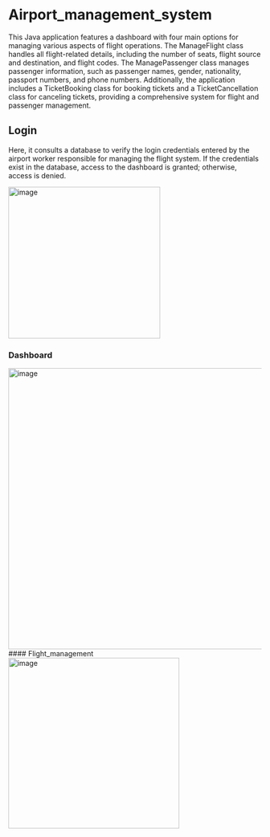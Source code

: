 # Airport_management_system
This Java application features a dashboard with four main options for managing various aspects of flight operations. The ManageFlight class handles all flight-related details, including the number of seats, flight source and destination, and flight codes. The ManagePassenger class manages passenger information, such as passenger names, gender, nationality, passport numbers, and phone numbers. Additionally, the application includes a TicketBooking class for booking tickets and a TicketCancellation class for canceling tickets, providing a comprehensive system for flight and passenger management.
## Login 
Here, it consults a database to verify the login credentials entered by the airport worker responsible for managing the flight system. If the credentials exist in the database, access to the dashboard is granted; otherwise, access is denied.

<img width="302" alt="image" src="https://github.com/icobeen/Java_flight_management/assets/153369256/79ccc16f-16a6-45e2-bcc3-7449f2e10bd7">


### Dashboard 
<img width="560" alt="image" src="https://github.com/icobeen/Java_flight_management/assets/153369256/7efd9bf2-aff9-464d-913f-4db1c3d593e4">
#### Flight_management
<img width="340" alt="image" src="https://github.com/icobeen/Java_flight_management/assets/153369256/c3ae78e8-6757-4f3f-b310-ed68a439768a">





